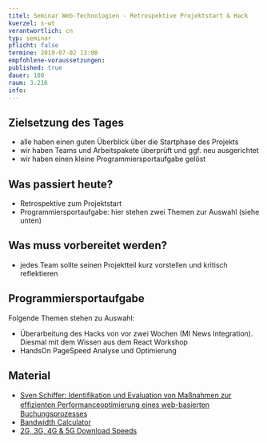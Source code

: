 ```yaml
---
titel: Seminar Web-Technologien - Retrospektive Projektstart & Hack
kuerzel: s-wt
verantwortlich: cn
typ: seminar
pflicht: false
termine: 2019-07-02 13:00
empfohlene-voraussetzungen: 
published: true
dauer: 180
raum: 3.216
info: 
---
```



## Zielsetzung des Tages
- alle haben einen guten Überblick über die Startphase des Projekts
- wir haben Teams und Arbeitspakete überprüft und ggf. neu ausgerichtet
- wir haben einen kleine Programmiersportaufgabe gelöst

## Was passiert heute?
- Retrospektive zum Projektstart
- Programmiersportaufgabe: hier stehen zwei Themen zur Auswahl (siehe unten)

## Was muss vorbereitet werden?
- jedes Team sollte seinen Projektteil kurz vorstellen und kritisch reflektieren

## Programmiersportaufgabe
Folgende Themen stehen zu Auswahl:

- Überarbeitung des Hacks von vor zwei Wochen (MI News Integration). Diesmal mit dem Wissen aus dem React Workshop
- HandsOn PageSpeed Analyse und Optimierung

## Material
- [Sven Schiffer: Identiﬁkation und Evaluation von Maßnahmen zur efﬁzienten Performanceoptimierung eines web-basierten Buchungsprozesses](material/pp-dokumentation-sven_schiffer.pdf)
- [Bandwidth Calculator](https://www.omnicalculator.com/other/bandwidth)
- [2G, 3G, 4G & 5G Download Speeds](https://kenstechtips.com/index.php/download-speeds-2g-3g-and-4g-actual-meaning)